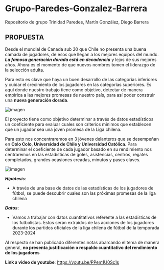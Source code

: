 # Grupo-Paredes-Gonzalez-Barrera
Repositorio de grupo Trinidad Paredes, Martín González, Diego Barrera

## PROPUESTA

Desde el mundial de Canada sub 20 que Chile no presenta una buena camada de jugadores, de esos que llegan a los mejores equipos del mundo. **_La famosa generación dorada está en decadencia_** y lejos de sus mejores años. Ahora es el momento de que nuevos nombres tomen el liderazgo de la selección adulta. 

Para esto es clave que haya un buen desarrollo de las categorías inferiores y cuidar el crecimiento de los jugadores en las categorías superiores. Es aquí donde nuestro trabajo tiene como objetivo, detectar de manera empírica a las mejores promesas de nuestro país, para así poder construir una **nueva generación dorada**. 

![imagen](https://thumbs.dreamstime.com/b/ni%C3%B1os-jugando-f%C3%BAtbol-jugadores-j%C3%B3venes-pateando-un-partido-de-en-estadio-c%C3%A9sped-torneo-juvenil-los-chicos-juegan-el-campo-278911508.jpg)

El proyecto tiene como objetivo determinar a través de datos estadísticos un coeficiente para evaluar cuales son criterios mínimos que establecen que un jugador sea una joven promesa de la Liga chilena.

Para esto nos concentraremos en 3 jóvenes delanteros que se desempeñan en **Colo Colo, Universidad de Chile y Universidad Católica**. Para determinar el coeficiente de cada jugador basado en su rendimiento nos centraremos en las estadísticas de goles, asistencias, centros, regates completados, grandes ocasiones creadas, minutos y pases claves. 

![imagen](https://www.soyazul.cl/wp-content/uploads/2024/06/Maximiliano-Guerrero-Creditos-de-la-foto-Agencia-Aton-4.jpg)

**_Hipótesis_**: 

- A través de una base de datos de las estadísticas de los jugadores de fútbol, se puede descubrir cuales son las próximas promesas de la liga chilena  

**_Datos_**: 

- Vamos a trabajar con datos cuantitativos referente a las estadísticas de los futbolistas. Estos serán extraídos de las acciones de los jugadores durante los partidos oficiales de la liga chilena de fútbol de la temporada 2023-2024 

Al respecto se han publicado diferentes notas abarcando el tema de manera general, **no presenta justificación o respaldo cuantitativo del rendimiento de los jugadores**

**Link a video de youtube**: 
https://youtu.be/PPem1U0Sc1s
